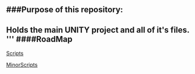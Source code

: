 ###**Purpose of this repository:**
---------
Holds the main UNITY project and all of it's files.
'''
####**RoadMap**
--------
[Scripts](https://github.com/CSUChicoSoftwareEngineering/team-uncertain/tree/ColorCubeStable/430ColorCube/Assets/Scrips)

[MinorScripts](https://github.com/CSUChicoSoftwareEngineering/team-uncertain/tree/ColorCubeStable/430ColorCube/Assets/Scripts)
